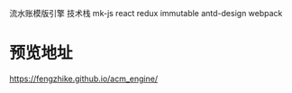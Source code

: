 流水账模版引擎  技术栈  mk-js   react  redux  immutable antd-design webpack  
# 预览地址
https://fengzhike.github.io/acm_engine/
